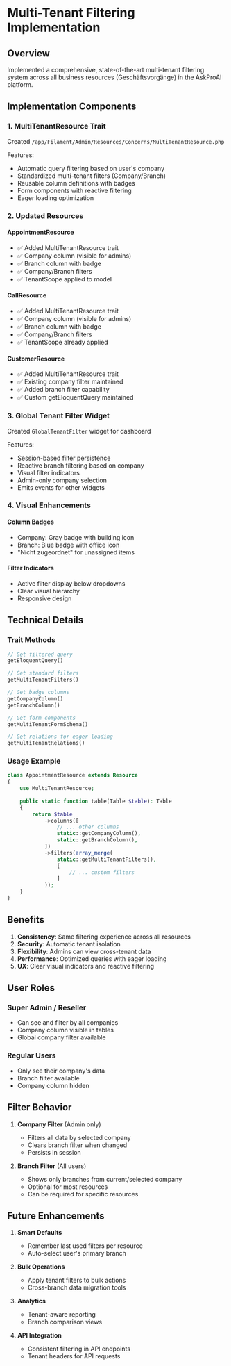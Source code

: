 # Multi-Tenant Filtering Implementation

## Overview
Implemented a comprehensive, state-of-the-art multi-tenant filtering system across all business resources (Geschäftsvorgänge) in the AskProAI platform.

## Implementation Components

### 1. MultiTenantResource Trait
Created `/app/Filament/Admin/Resources/Concerns/MultiTenantResource.php`

Features:
- Automatic query filtering based on user's company
- Standardized multi-tenant filters (Company/Branch)
- Reusable column definitions with badges
- Form components with reactive filtering
- Eager loading optimization

### 2. Updated Resources

#### AppointmentResource
- ✅ Added MultiTenantResource trait
- ✅ Company column (visible for admins)
- ✅ Branch column with badge
- ✅ Company/Branch filters
- ✅ TenantScope applied to model

#### CallResource  
- ✅ Added MultiTenantResource trait
- ✅ Company column (visible for admins)
- ✅ Branch column with badge
- ✅ Company/Branch filters
- ✅ TenantScope already applied

#### CustomerResource
- ✅ Added MultiTenantResource trait
- ✅ Existing company filter maintained
- ✅ Added branch filter capability
- ✅ Custom getEloquentQuery maintained

### 3. Global Tenant Filter Widget
Created `GlobalTenantFilter` widget for dashboard

Features:
- Session-based filter persistence
- Reactive branch filtering based on company
- Visual filter indicators
- Admin-only company selection
- Emits events for other widgets

### 4. Visual Enhancements

#### Column Badges
- Company: Gray badge with building icon
- Branch: Blue badge with office icon
- "Nicht zugeordnet" for unassigned items

#### Filter Indicators
- Active filter display below dropdowns
- Clear visual hierarchy
- Responsive design

## Technical Details

### Trait Methods

```php
// Get filtered query
getEloquentQuery()

// Get standard filters
getMultiTenantFilters()

// Get badge columns
getCompanyColumn()
getBranchColumn()

// Get form components
getMultiTenantFormSchema()

// Get relations for eager loading
getMultiTenantRelations()
```

### Usage Example

```php
class AppointmentResource extends Resource
{
    use MultiTenantResource;
    
    public static function table(Table $table): Table
    {
        return $table
            ->columns([
                // ... other columns
                static::getCompanyColumn(),
                static::getBranchColumn(),
            ])
            ->filters(array_merge(
                static::getMultiTenantFilters(),
                [
                    // ... custom filters
                ]
            ));
    }
}
```

## Benefits

1. **Consistency**: Same filtering experience across all resources
2. **Security**: Automatic tenant isolation
3. **Flexibility**: Admins can view cross-tenant data
4. **Performance**: Optimized queries with eager loading
5. **UX**: Clear visual indicators and reactive filtering

## User Roles

### Super Admin / Reseller
- Can see and filter by all companies
- Company column visible in tables
- Global company filter available

### Regular Users
- Only see their company's data
- Branch filter available
- Company column hidden

## Filter Behavior

1. **Company Filter** (Admin only)
   - Filters all data by selected company
   - Clears branch filter when changed
   - Persists in session

2. **Branch Filter** (All users)
   - Shows only branches from current/selected company
   - Optional for most resources
   - Can be required for specific resources

## Future Enhancements

1. **Smart Defaults**
   - Remember last used filters per resource
   - Auto-select user's primary branch

2. **Bulk Operations**
   - Apply tenant filters to bulk actions
   - Cross-branch data migration tools

3. **Analytics**
   - Tenant-aware reporting
   - Branch comparison views

4. **API Integration**
   - Consistent filtering in API endpoints
   - Tenant headers for API requests